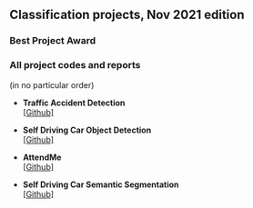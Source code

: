 ## Classification projects, Nov 2021 edition

### Best Project Award


### All project codes and reports

(in no particular order)

- **Traffic Accident Detection**   
[\[Github\]](https://github.com/Ohood-Alharbi/Traffic-Accident-Detection-via-Deep-Learning)

- **Self Driving Car Object Detection**   
[\[Github\]](https://github.com/Maria7F/self-driving-car-object-detection)

- **AttendMe**   
[\[Github\]](https://github.com/Maithaq/AttendMe)

- **Self Driving Car Semantic Segmentation**   
[\[Github\]](https://github.com/GhaidaaKh/Self-driving-cars)

